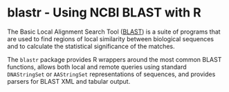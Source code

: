 


# blastr - Using NCBI BLAST with R

The Basic Local Alignment Search Tool ([BLAST](http://www.ncbi.nlm.nih.gov/BLAST/))
is a suite of programs that are used to find regions of local similarity
between biological sequences and to calculate the statistical significance
of the matches.

The `blastr` package provides R wrappers around the most common BLAST
functions, allows both local and remote queries using standard `DNAStringSet`
or `AAStringSet` representations of sequences, and provides parsers for 
BLAST XML and tabular output.

